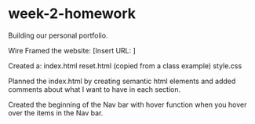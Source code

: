 # week-2-homework

Building our personal portfolio.

Wire Framed the website:
[Insert URL:                ]

Created a:
index.html
reset.html (copied from a class example)
style.css

Planned the index.html by creating semantic html elements and added comments about what I want to have in each section. 

Created the beginning of the Nav bar with hover function when you hover over the items in the Nav bar. 